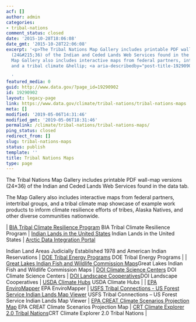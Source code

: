 ```yaml
---
acf: []
author: admin
categories:
- tribal-nations
comment_status: closed
date: '2015-10-28T18:06:08'
date_gmt: '2015-10-28T22:06:08'
excerpt: '<p>The Tribal Nations Map Gallery includes printable PDF wall-map versions
  (24&#215;36) of the Indian and Ceded Lands Web Services found in the data tab. The
  Map Gallery also includes interactive maps from federal partners, intertribal groups,
  and a tribal climate &hellip; <a aria-describedby="post-title-19290902" href="https://www.data.gov/climate/tribal-nations/tribal-nations-maps">Continued</a></p>

  '
featured_media: 0
guid: http://www.data.gov/?page_id=19290902
id: 19290902
layout: legacy-page
link: https://www.data.gov/climate/tribal-nations/tribal-nations-maps
meta: []
modified: '2019-05-06T14:31:46'
modified_gmt: '2019-05-06T18:31:46'
permalink: /climate/tribal-nations/tribal-nations-maps/
ping_status: closed
redirect_from: []
slug: tribal-nations-maps
status: publish
template: ''
title: Tribal Nations Maps
type: page
---
```

The Tribal Nations Map Gallery includes printable PDF wall-map versions (24×36) of the Indian and Ceded Lands Web Services found in the data tab.


The Map Gallery also includes interactive maps from federal partners, intertribal groups, and a tribal climate map showcase of example work products to inform climate resilience efforts of tribes, Alaska Natives, and other diverse communities nationwide.




| [BIA Tribal Climate Resilience Program](https://biamaps.doi.gov/climatechange/ "BIA Tribal Climate Resilience Program")
BIA Tribal Climate Resilience Program | [Indian Lands in the United States](http://www.bia.gov/cs/groups/webteam/documents/document/idc1-028635.pdf "Indian Lands in the United States")
Indian Lands in the United States | [Arctic Data Integration Portal](http://www.bia.gov/cs/groups/webteam/documents/document/idc1-032044.pdf "Indian Land Areas Judicially Established 1978 and American Indian Reservations")

Indian Land Areas Judicially Established 1978 and American Indian Reservations | [DOE Tribal Energy Programs](https://maps.nrel.gov/tribal-energy-atlas/?aL=-OWxkj%255Bv%255D%3Dt%26tvoQdU%255Bv%255D%3Dt%26tvoQdU%255Bd%255D%3D1&bL=clight&cE=0&lR=0&mC=53.225768%2C-103.18359375&tour=splash&zL=3 "DOE Tribal Energy Programs")
DOE Tribal Energy Programs |
| [Great Lakes Indian Fish and Wildlife Commission Maps](http://maps.glifwc.org/ "Great Lakes Indian Fish and Wildlife Commission Maps")Great Lakes Indian Fish and Wildlife Commission Maps | [DOI Climate Science Centers](https://www.doi.gov/csc/centers "DOI Climate Science Centers")
DOI Climate Science Centers | [DOI Landscape Cooperatives](http://lccnetwork.org/map "DOI Landscape Cooperatives")DOI Landscape Cooperatives | [USDA Climate Hubs](https://www.climatehubs.oce.usda.gov/)
USDA Climate Hubs |
| [EPA EnviroMapper](http://www2.epa.gov/emefdata/em4ef.home "EPA EnviroMapper")
EPA EnviroMapper | [USFS Tribal Connections - US Forest Service Indian Lands Map Viewer](http://usfs.maps.arcgis.com/apps/webappviewer/index.html?id=fe311f69cb1d43558227d73bc34f3a32 "USFS Tribal Connections - US Forest Service Indian Lands Map Viewer")
USFS Tribal Connections – US Forest Service Indian Lands Map Viewer | [EPA CREAT Climate Scenarios Projection Map](https://epa.maps.arcgis.com/apps/MapSeries/index.html?appid=3805293158d54846a29f750d63c6890e "EPA CREAT Climate Scenarios Projection Map")
EPA CREAT Climate Scenarios Projection Map | [CRT Climate Explorer 2.0 Tribal Nations](https://toolkit.climate.gov/climate-explorer2/case.php?id=tribal_nations&group=group3&zoom=5&center=-11207502.835285682%2C4241337.82548786&layers=tile_layer%2Ctile_layer%2Cname_layer%2Cbia_indian_lands&active_year=2010 "CRT Climate Explorer 2.0 Tribal Nations")CRT Climate Explorer 2.0 Tribal Nations |


